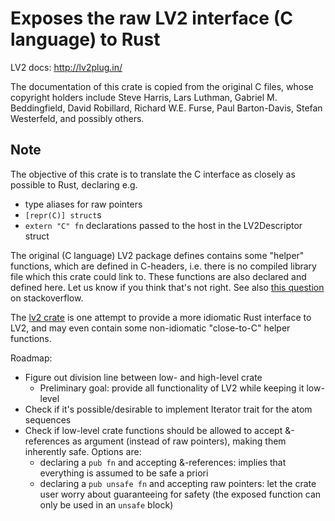# Exposes the raw LV2 interface (C language) to Rust

LV2 docs: http://lv2plug.in/

The documentation of this crate is copied from the original C files, whose
copyright holders include Steve Harris, Lars Luthman, Gabriel M. Beddingfield, David Robillard, Richard W.E. Furse, Paul Barton-Davis, Stefan Westerfeld, and possibly others.

## Note

The objective of this crate is to translate the C interface as closely as
possible to Rust, declaring e.g.

* type aliases for raw pointers
* `[repr(C)] struct`s
* `extern "C" fn` declarations passed to the host in the LV2Descriptor struct

The original (C language) LV2 package defines contains some "helper" functions, which are
defined in C-headers, i.e. there is no compiled library file which this crate 
could link to. These functions are also declared and defined here. Let us know if 
you think that's not right. See also [this question](http://stackoverflow.com/questions/40944524/how-does-one-design-a-plugin-interface-for-digital-audio-workstation-hosts-in-pu) on stackoverflow.

The [lv2 crate](https://crates.io/crates/lv2) is one attempt to provide a more
idiomatic Rust interface to LV2, and may even contain some non-idiomatic
"close-to-C" helper functions.

Roadmap:

- Figure out division line between low- and high-level crate
  - Preliminary goal: provide all functionality of LV2 while keeping it low-level
- Check if it's possible/desirable to implement Iterator trait for the atom sequences
- Check if low-level crate functions should be allowed to accept &-references as argument (instead of raw pointers), making them inherently safe. Options are:
  - declaring a `pub fn` and accepting &-references: implies that everything is assumed to be safe a priori
  - declaring a `pub unsafe fn` and accepting raw pointers: let the crate user worry about guaranteeing for safety (the exposed function can only be used in an `unsafe` block)

